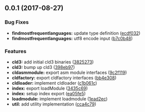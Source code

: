 <a name="0.0.1"></a>
## 0.0.1 (2017-08-27)


### Bug Fixes

* **findmostfrequentlanguages:** update type definition ([ecdf032](https://github.com/kwonoj/cld3-asm/commit/ecdf032))
* **findmostfrequentlanguages:** utf8 encode input ([b7c0b48](https://github.com/kwonoj/cld3-asm/commit/b7c0b48))


### Features

* **cld3:** add initial cld3 binaries ([3825273](https://github.com/kwonoj/cld3-asm/commit/3825273))
* **cld3:** bump up cld3 ([398eb97](https://github.com/kwonoj/cld3-asm/commit/398eb97))
* **cldasmmodule:** export asm module interfaces ([9c2f119](https://github.com/kwonoj/cld3-asm/commit/9c2f119))
* **cldfactory:** export cldfactory interfaces ([bb4e308](https://github.com/kwonoj/cld3-asm/commit/bb4e308))
* **cldloader:** implement cldloader ([c1b061c](https://github.com/kwonoj/cld3-asm/commit/c1b061c))
* **index:** export loadModule ([3435c69](https://github.com/kwonoj/cld3-asm/commit/3435c69))
* **index:** setup index export ([ea05fe5](https://github.com/kwonoj/cld3-asm/commit/ea05fe5))
* **loadmodule:** implement loadmodule ([1ead2ec](https://github.com/kwonoj/cld3-asm/commit/1ead2ec))
* **util:** add utility implementation ([cca4c79](https://github.com/kwonoj/cld3-asm/commit/cca4c79))



